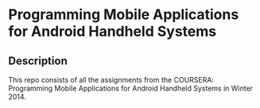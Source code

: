 # Programming Mobile Applications for Android Handheld Systems

## Description

This repo consists of all the assignments from the COURSERA: Programming Mobile Applications for Android Handheld Systems in Winter 2014.
